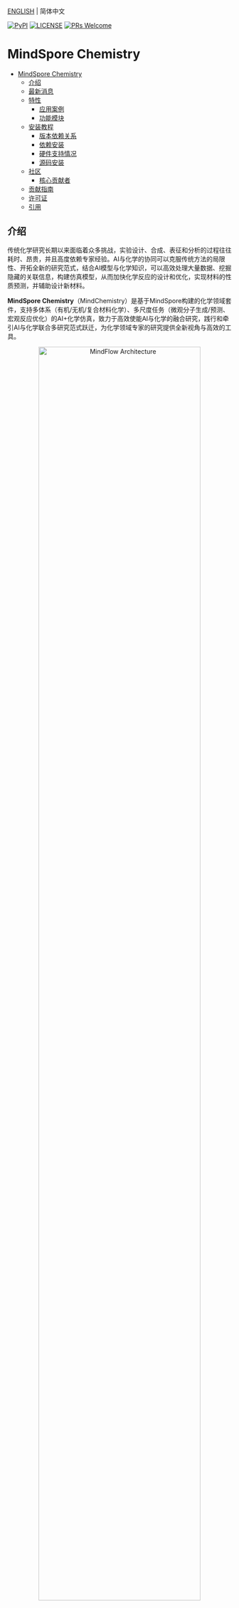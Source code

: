 [ENGLISH](README.md) | 简体中文

[![PyPI](https://badge.fury.io/py/mindspore.svg)](https://badge.fury.io/py/mindspore)
[![LICENSE](https://img.shields.io/github/license/mindspore-ai/mindspore.svg?style=flat-square)](https://github.com/mindspore-ai/mindspore/blob/master/LICENSE)
[![PRs Welcome](https://img.shields.io/badge/PRs-welcome-brightgreen.svg?style=flat-square)](https://gitee.com/mindspore/mindscience/pulls)

# MindSpore Chemistry

- [MindSpore Chemistry](#mindspore-chemistry)
    - [介绍](#介绍)
    - [最新消息](#最新消息)
    - [特性](#特性)
        - [应用案例](#应用案例)
        - [功能模块](#功能模块)
    - [安装教程](#安装教程)
        - [版本依赖关系](#版本依赖关系)
        - [依赖安装](#依赖安装)
        - [硬件支持情况](#硬件支持情况)
        - [源码安装](#源码安装)
    - [社区](#社区)
        - [核心贡献者](#核心贡献者)
    - [贡献指南](#贡献指南)
    - [许可证](#许可证)
    - [引用](#引用)

## 介绍

传统化学研究长期以来面临着众多挑战，实验设计、合成、表征和分析的过程往往耗时、昂贵，并且高度依赖专家经验。AI与化学的协同可以克服传统方法的局限性、开拓全新的研究范式，结合AI模型与化学知识，可以高效处理大量数据、挖掘隐藏的关联信息，构建仿真模型，从而加快化学反应的设计和优化，实现材料的性质预测，并辅助设计新材料。

**MindSpore Chemistry**（MindChemistry）是基于MindSpore构建的化学领域套件，支持多体系（有机/无机/复合材料化学）、多尺度任务（微观分子生成/预测、宏观反应优化）的AI+化学仿真，致力于高效使能AI与化学的融合研究，践行和牵引AI与化学联合多研究范式跃迁，为化学领域专家的研究提供全新视角与高效的工具。

<div align=center><img src="./docs/mindchemistry_archi_cn.png" alt="MindFlow Architecture" width="85%"/></div>

## 最新消息

- `2024.04.30` 2024年4月30日 MindChemistry 0.1.0版本发布。

## 特性

### 应用案例

- **分子生成**：
    - **体系**：无机化学
    - **数据**：高熵合金数据集。高熵合金数据集中包含了已知高熵合金的组分以及热动力学性质等信息，提供金属组分类型及组分比例，以及居里温度、磁致伸缩等热动力学性质信息。
    - **任务**：高熵合金组分设计。我们集成了基于主动学习进行高熵合金设计的方法[1]，设计热膨胀系数极低的高熵合金组分。在主动学习流程中，首先基于AI模型生成候选的高熵合金组分，并基于预测模型和热动力学计算预测热膨胀系数对候选组分进行筛选，最终需要研究者基于实验验证确定最终的高熵合金组分。

<div align=center><img src="./docs/high-alloy_cn.png" alt="high-alloy" width="75%"/></div>

- **分子预测**：
    - **体系**：有机化学
    - **数据**：Revised Molecular Dynamics 17(rMD17)数据集。rMD17数据集包含了多种有机化合物的分子动力学性质，提供化合物的原子位置、原子数等描述信息以及能量、力场等性质信息。
    - **任务**：分子能量预测。我们集成了NequIP模型[2]、Allegro模型[3]，根据分子体系中各原子的位置与原子数信息构建图结构描述，基于等变计算与图神经网络，计算出分子体系能量。

<div align=center><img src="./docs/nequip_cn.png" alt="nequip" width="75%"/></div>

- **电子结构预测**：
    - **体系**：材料化学
    - **数据**：双层石墨烯数据集。该数据集包含了原子位置、原子数等描述信息以及哈密顿量等性质信息。
    - **任务**：密度泛函理论哈密顿量预测。我们集成了DeephE3nn模型，基于E3的等变神经网络，利用原子的结构去预测其的哈密顿量。

- **晶体材料性质预测**：
    - **体系**：材料化学
    - **数据**：JARVIS-DFT 3D数据集。该数据集包含了晶体材料的原子位置、原子数等描述信息以及能量、力场等性质信息。
    - **任务**：晶体材料性质预测。我们集成了Matformer模型，基于图神经网络和Transformer架构的模型，用于预测晶体材料的各种性质。

### 功能模块

- **等变计算库**
    - **简介**：对称性是科学领域的重要性质。等变神经网络以具有物理意义表征刻画化合物体系输入，并使得输入与输出在空间平移、旋转和反演等变换中具有等变性。使用等变神经网络来对科学场景建模可以提高数据的表征效率和模型的训练效率。
    - **核心模块**：等变计算库中集成了不可约表示、球谐函数以及张量积等基础模块，实现底层逻辑与运算过程，并基于基础模块构建了等变激活层、等变线性层和等变卷积层等神经网络层，可以更方便地调用从而构建等变神经网络。

<div align=center><img src="./docs/e3_cn.png" alt="等变计算库" width="75%"/></div>

## 安装教程

### 版本依赖关系

由于MindChemistry与MindSpore有依赖关系，请根据下表中所指示的对应关系，在[MindSpore下载页面](https://www.mindspore.cn/versions)下载并安装对应的whl包。

| MindChemistry | 分支   | MindSpore  | Python |
| :------------ | :----- | :--------  | :----- |
| master        | master  |      \      | >=3.8  |
| 0.1.0         | r0.6    |   >=2.2.12  | >=3.8  |

### 依赖安装

```bash
pip install -r requirements.txt
```

### 硬件支持情况

| 硬件平台      | 操作系统        | 状态 |
| :------------ | :-------------- | :--- |
| Ascend 910    | Ubuntu-x86      | ✔️ |
|               | Ubuntu-aarch64  | ✔️ |
|               | EulerOS-aarch64 | ✔️ |
|               | CentOS-x86      | ✔️ |
|               | CentOS-aarch64  | ✔️ |

### 源码安装

- **从Gitee下载源码**

    ```bash
    git clone https://gitee.com/mindspore/mindscience.git
    cd {PATH}/mindscience/MindChemistry
    ```

- **编译昇腾Ascend后端源码**

    ```bash
    bash build.sh -e ascend
    ```

- **安装编译所得whl包**

    ```bash
    cd {PATH}/mindscience/MindChemistry/output
    pip install mindchemistry_*.whl
    ```

## 社区

### 核心贡献者

感谢以下开发者做出的贡献：

yufan, wangzidong, liuhongsheng, gongyue, gengchenhua, linghejing, yanchaojie, suyun, wujian, caowenbin

## 贡献指南

- 如何贡献您的代码，请点击此处查看：[贡献指南](https://gitee.com/mindspore/mindscience/blob/master/CONTRIBUTION.md)

## 许可证

[Apache License 2.0](http://www.apache.org/licenses/LICENSE-2.0)

## 引用

[1] Rao Z, Tung P Y, Xie R, et al. Machine learning-enabled high-entropy alloy discovery[J]. Science, 2022, 378(6615): 78-85.

[2] Batzner S, Musaelian A, Sun L, et al. E(3)-equivariant graph neural networks for data-efficient and accurate interatomic potentials[J]. Nature communications, 2022, 13(1): 2453.

[3] Musaelian A, Batzner S, Johansson A, et al. Learning local equivariant representations for large-scale atomistic dynamics[J]. Nature communications, 2023, 14(1): 579.
